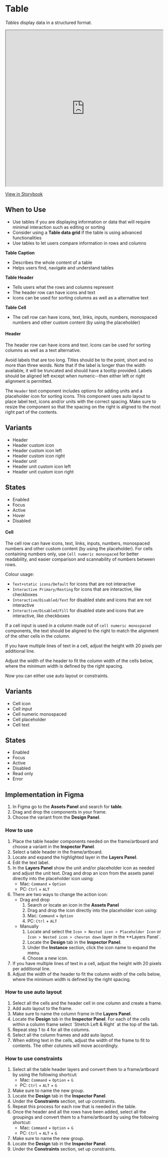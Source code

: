 # Table

_Tables_ display data in a structured format.

<iframe 
        class="sb-iframe"
        src="
        https://storybook.eds.equinor.com/iframe.html?globals=&args=&id=data-display-table--introduction
        "
        width="100%"
        height="500"
        frameborder="1"
        ></iframe>

[View in Storybook](https://storybook.eds.equinor.com/?path=/docs/data-display-table--docs)

## When to Use

- Use tables if you are displaying information or data that will require minimal interaction such as editing or sorting
- Consider using a **Table data grid** if the table is using advanced functionalities
- Use tables to let users compare information in rows and columns

**Table Caption**

- Describes the whole content of a table
- Helps users find, navigate and understand tables

**Table Header**

- Tells users what the rows and columns represent
- The header row can have icons and text
- Icons can be used for sorting columns as well as a alternative text

**Table Cell**

- The cell row can have icons, text, links, inputs, numbers, monospaced numbers and other custom content (by using the placeholder)

#### Header

The header row can have icons and text. Icons can be used for sorting columns as well as a text alternative.

Avoid labels that are too long. Titles should be to the point, short and no more than three words. Note that if the label is longer than the width available, it will be truncated and should have a tooltip provided. Labels should be aligned left except when numeric--then either left or right alignment is permitted.

The `Header` text component includes options for adding units and a placeholder icon for sorting icons. This component uses auto layout to place label text, icons and/or units with the correct spacing. Make sure to resize the component so that the spacing on the right is aligned to the most right part of the contents.

## Variants

- Header
- Header custom icon
- Header custom icon left
- Header custom icon right
- Header unit
- Header unit custom icon left
- Header unit custom icon right

## States

- Enabled
- Focus
- Active
- Hover
- Disabled

#### Cell

The cell row can have icons, text, links, inputs, numbers, monospaced numbers and other custom content (by using the placeholder). For cells containing numbers only, use `Cell numeric monospaced` for better readability, and easier comparison and scannability of numbers between rows.

Colour usage:

- `Text+static icons/Default` for icons that are not interactive
- `Interactive Primary/Resting` for icons that are interactive, like checkboxes
- `Interactive/Disabled/Text` for disabled state and icons that are not interactive
- `Interactive/Disabled/Fill` for disabled state and icons that are interactive, like checkboxes

If a cell input is used in a column made out of `cell numeric monospaced` components, the text should be aligned to the right to match the alignment of the other cells in the column.

If you have multiple lines of text in a cell, adjust the height with 20 pixels per additional line.

Adjust the width of the header to fit the column width of the cells below, where the minimum width is defined by the right spacing.

Now you can either use auto layout or constraints.

## Variants

- Cell icon
- Cell input
- Cell numeric monospaced
- Cell placeholder
- Cell text

## States

- Enabled
- Focus
- Active
- Disabled
- Read only
- Error

## Implementation in Figma

1. In Figma go to the **Assets Panel** and search for **table**.
2. Drag and drop the components in your frame.
3. Choose the variant from the **Design Panel**.

### How to use

1. Place the table header components needed on the frame/artboard and choose a variant in the **Inspector Panel**.
2. Select a table header in the frame/artboard.
3. Locate and expand the highlighted layer in the **Layers Panel**.
4. Edit the text label.
5. In the **Layers Panel** show the unit and/or placeholder icon as needed and adjust the unit text. Drag and drop an icon from the assets panel directly into the placeholder icon using:
   - Mac: `Command` + `Option`
   - PC: `Ctrl` + `ALT`
6. There are two ways to change the action icon:
   - Drag and drop
     1. Search or locate an icon in the **Assets Panel**
     2. Drag and drop the icon directly into the placeholder icon using:
     3. Mac: `Command` + `Option`
     4. PC: `Ctrl` + `ALT`
   - Manually
     1. Locate and select the `Icon > Nested icon > Placeholder Icon` or `Icon > Nested icon > chevron down` layer in the \*\*Layers Panel`.
     2. Locate the **Design** tab in the **Inspector Panel**.
     3. Under the **Instance** section, click the icon name to expand the menu.
     4. Choose a new icon.
7. If you have multiple lines of text in a cell, adjust the height with 20 pixels per additional line.
8. Adjust the width of the header to fit the column width of the cells below, where the minimum width is defined by the right spacing.

### How to use auto layout

1. Select all the cells and the header cell in one column and create a frame.
2. Add auto layout to the frame.
3. Make sure to name the column frame in the **Layers Panel**.
4. Locate the **Design** tab in the **Inspector Panel**. For each of the cells within a column frame select ´Stretch Left & Right´ at the top of the tab.
5. Repeat step 1 to 4 for all the columns.
6. Select all the column frames and add auto layout.
7. When editing text in the cells, adjust the width of the frame to fit to contents. The other columns will move accordingly.

### How to use constraints

1. Select all the table header layers and convert them to a frame/artboard by using the following shortcut:
   - Mac: `Command` + `Option` + `G`
   - PC: `Ctrl` + `ALT` + `G`
2. Make sure to name the new group.
3. Locate the **Design** tab in the **Inspector Panel**.
4. Under the **Constraints** section, set up constraints.
5. Repeat this process for each row that is needed in the table.
6. Once the header and all the rows have been added, select all the groupings and convert them to a frame/artboard by using the following shortcut:
   - Mac: `Command` + `Option` + `G`
   - PC: `Ctrl` + `ALT` + `G`
7. Make sure to name the new group.
8. Locate the **Design** tab in the **Inspector Panel**.
9. Under the **Constraints** section, set up constraints.
